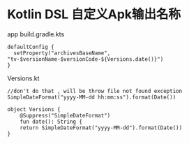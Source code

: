 # Kotlin DSL 自定义Apk输出名称

app build.gradle.kts

    defaultConfig {
      setProperty("archivesBaseName", "tv-$versionName-$versionCode-${Versions.date()}")
    }

Versions.kt

    //don't do that , will be throw file not found exception
    SimpleDateFormat("yyyy-MM-dd hh:mm:ss").format(Date())
    
    object Versions {
        @Suppress("SimpleDateFormat")
        fun date(): String {
        return SimpleDateFormat("yyyy-MM-dd").format(Date())
    }